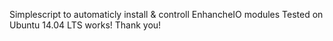 Simplescript to automaticly install & controll EnhancheIO modules
Tested on Ubuntu 14.04 LTS works! Thank you!
